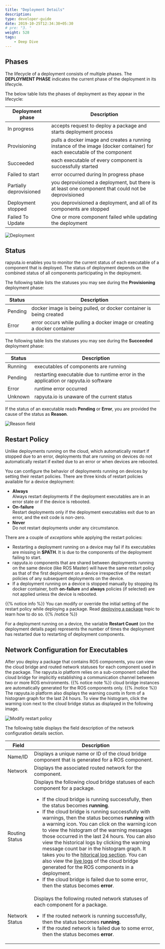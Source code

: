 ```yaml
---
title: "Deployment Details"
description:
type: developer-guide
date: 2019-10-25T12:34:38+05:30
# pre: "3. "
weight: 528
tags:
    - Deep Dive
---
```

## Phases
The lifecycle of a deployment consists of multiple phases. The **DEPLOYMENT PHASE**
indicates the current phase of the deployment in its lifecycle.

The below table lists the phases of deployment as they appear in the lifecycle:


| Deployment phase | Description |
| ---------------- | ----------- |
| In progress | accepts request to deploy a package and starts deployment process |
| Provisioning | pulls a docker image and creates a running instance of the image (docker container) for each executable of the component |
| Succeeded | each executable of every component is successfully started |
| Failed to start | error occurred during In progress phase |
| Partially deprovisioned | you deprovisioned a deployment, but there is at least one component that could not be deprovisioned |
| Deployment stopped | you deprovisioned a deployment, and all of its components are stopped |
| Failed To Update | One or more component failed while updating the deployment |

![Deployment](/images/core-concepts/deployments/deployment-phase.png?classes=border,shadow&width=60pc)

## Status
rapyuta.io enables you to monitor the current status of each executable of a
component that is deployed. The status of deployment
depends on the combined status of all components participating in the deployment.

The following table lists the statuses you may see during the **Provisioning**
deployment phase:


| Status | Description |
| ------ | ----------- |
| Pending | docker image is being pulled, or docker container is being created |
| Error | error occurs while pulling a docker image or creating a docker container |

The following table lists the statuses you may see during the **Succeeded**
deployment phase:

| Status | Description |
| ------ | ----------- |
| Running | executables of components are running |
| Pending | restarting executable due to runtime error in the application or rapyuta.io software |
| Error | runtime error occurred |
| Unknown | rapyuta.io is unaware of the current status |

If the status of an executable reads **Pending** or **Error**, you
are provided the cause of the status as **Reason**.

![Reason field](/images/core-concepts/deployments/reason-field.png?classes=border,shadow&width=50pc)

## Restart Policy

Unlike deployments running on the cloud, which automatically restart
if stopped due to an error, deployments that are running on devices
do not automatically restart if exited due to an error or when devices
are rebooted.

You can configure the behavior of deployments running on devices by
setting their restart policies. There are three kinds of restart policies
available for a device deployment:

* **Always**    
  Always restart deployments if the deployment executables are in an error state or if the device is rebooted.
* **On-failure**    
  Restart deployments only if the deployment executables exit due to an error, and the exit code is non-zero.
* **Never**    
  Do not restart deployments under any circumstance.

There are a couple of *exceptions* while applying the restart policies:

* Restarting a deployment running on a device may fail if its executables
  are missing in **$PATH**. It is due to the components of the
  deployment failing to start.
* rapyuta.io components that are shared between deployments running on the
  same device (like ROS Master) will have the same restart policy as
  that of the first deployment on a device irrespective of the restart
  policies of any subsequent deployments on the device.
* If a deployment running on a device is stopped
  manually by stopping its docker container,
  both **on-failure** and **always** policies (if selected) are not
  applied unless the device is rebooted.

{{% notice info %}}
You can modify or override the initial setting of the restart policy while
deploying a package. Read [deploying a package](/3_how-tos/33_software-development/334_deploy-packages/) topic to learn how to do so.
{{% /notice %}}

For a deployment running on a device, the variable
**Restart Count** (on the deployment details page) represents the
number of times the deployment has restarted due to restarting of
deployment components.

## Network Configuration for Executables
 After you deploy a package that contains ROS components, you can view the cloud bridge and routed network statuses for each component used in the package. The rapyuta.io platform relies on a sub-component called the cloud bridge for implicitly establishing a communication channel between two or more ROS environments.
 {{% notice note %}}
cloud bridge instances are automatically generated for the ROS components only.
{{% /notice %}} 
 The rapyuta.io platform also displays the warning counts in form of a histogram graph for the last 24 hours. To view the histogram, click the warning icon next to the cloud bridge status as displayed in the following image.

 ![Modify restart policy](/images/multi-robot-communication/cb-warning-log.png?classes=border,shadow&width=40pc)

The following table displays the field description of the network configuration details section.

| Field | Description |
| ------ | ----------- |
| Name/ID | Displays a unique name or ID of the cloud bridge component that is generated for a ROS component. |
| Network | Displays the associated routed network for the component. |
| Routing Status | Displays the following cloud bridge statuses of each component for a package. <ul><li>If the cloud bridge is running successfully, then the status becomes **running**.</li><li>If the cloud bridge is running successfully with warnings, then the status becomes **running** with a warning icon. You can click on the warning icon to view the histogram of the warning messages those occurred in the last 24 hours. You can also view the historical logs by clicking the warning message count bar in the histogram graph. It takes you to the [hitorical log section](/3_how-tos/35_tooling_and_debugging/debugging-logs/#stdout-logs). You can also view the [live logs](/3_how-tos/35_tooling_and_debugging/debugging-logs/#indexed-logs) of the cloud bridge generated for the ROS components in a deployment.</li><li>If the cloud bridge is failed due to some error, then the status becomes **error**.</li></ul> |
|Network Status | Displays the following routed network statuses of each component for a package. <ul><li>If the routed network is running successfully, then the status becomes **running**.</li><li>If the routed network is failed due to some error, then the status becomes **error**.</li></ul> |